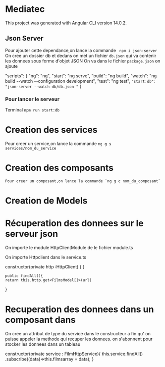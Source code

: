 # Mediatec

This project was generated with [Angular CLI](https://github.com/angular/angular-cli) version 14.0.2.

## Json Server
Pour ajouter cette dependance,on lance la commande ` npm i json-server`
On cree un dossier db et dedans on met un fichier `db.json` qui va contenir les donnees sous forme d'objet JSON
On va dans le fichier ``package.json`` on ajoute

"scripts": {
    "ng": "ng",
    "start": "ng serve",
    "build": "ng build",
    "watch": "ng build --watch --configuration development",
    "test": "ng test",
    ``"start:db": "json-server --watch db/db.json "``
  }

  ### Pour lancer le serveur

  Terminal `npm run start:db`

  # Creation des services

  Pour creer un service,on lance la commande `ng g s services/nom_du_service`

  # Creation des composants

    Pour creer un composant,on lance la commande `ng g c nom_du_composant`
  # Creation de Models

  # Récuperation des donnees sur le serveur json

  On importe le module HttpClientModule de le fichier module.ts

  On importe Httpclient dans le service.ts 


  
  constructor(private http :HttpClient) { }

    public findAll(){
    return this.http.get<FilmsModel[]>(url)

  }

  # Recuperation des donnees dans un composant dans

  On cree un attribut de type du service dans le constructeur
  a fin qu' on puisse appeler la methode qui recuper les donnees.
  on s'abonnent  pour stocker les donnees dans un tableau 

  constructor(private service :  FilmHttpService){
    this.service.findAll()
    .subscribe((data)=>this.filmsarray = data);
    }


